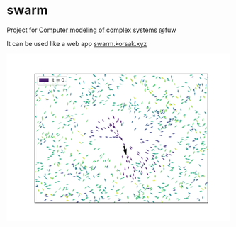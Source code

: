 # swarm

Project for [Computer modeling of complex systems](https://www.fuw.edu.pl/~piotrek/cmcs2022/) @[fuw](https://www.fuw.edu.pl)

It can be used like a web app [swarm.korsak.xyz](https://swarm.korsak.xyz)

![gif](/gif/animation.gif)
